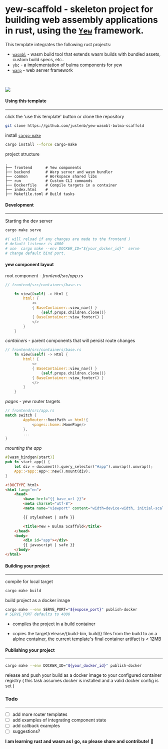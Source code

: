 **yew-scaffold** - skeleton project for building web assembly applications in rust, using the [`Yew`](https://github.com/yewstack/yew) framework.
===========================================


This template integrates the following rust projects:

- [`wasmbl`](https://github.com/wasmbl/wasmbl)  - wasm build tool that extends wasm builds with bundled assets, custom build specs, etc..
- [`ybc`](https://github.com/thedodd/ybc/) - a implementation of bulma components for yew
- [`warp`](https://github.com/seanmonstar/warp) - web server framework   


&nbsp;

![](https://assets.codepen.io/269372/template.png?format=auto)

#### Using this template

***

click the 'use this template' button or clone the repository

```bash
git clone https://github.com/justenb/yew-wasmbl-bulma-scaffold
```

install [`cargo-make`](https://github.com/sagiegurari/cargo-make)

```bash
cargo install --force cargo-make
```



project structure

    .
    ├── frontend      # Yew components 
    ├── backend       # Warp server and wasm bundler 
    ├── common        # Workspace shared libs  
    ├── run           # Custom CLI commands 
    ├── Dockerfile    # Compile targets in a container
    ├── index.html    # 
    ├── Makefile.toml # Build tasks





#### Development

---

Starting the dev server

```bash
cargo make serve

#( will reload if any changes are made to the frontend )
# default listener is 4000
# use  cargo make --env DOCKER_ID="${your_docker_id}"  serve
# change default bind port.
```





#### **yew component layout**

 root component - *frontend/src/app.rs* 

```rust
// frontend/src/containers/base.rs

    fn view(&self) -> Html {
        html! {
            <>
            { BaseContainer::view_nav() }
                {self.props.children.clone()}
            { BaseContainer::view_footer() }
            </>
        }
    }
```



*containers* - parent components that will persist route changes

```rust
// frontend/src/containers/base.rs
    fn view(&self) -> Html {
        html! {
            <>
            { BaseContainer::view_nav() }
                {self.props.children.clone()}
            { BaseContainer::view_footer() }
            </>
        }
    }
```



*pages* - yew router targets

```rust
// frontend/src/app.rs
match switch {
        AppRouter::RootPath => html!{
            <pages::home::HomePage/>
        },
        ...
}
```



*mounting the app* 

```rust
#[wasm_bindgen(start)]
pub fn start_app() {
    let div = document().query_selector("#app").unwrap().unwrap();
    App::<app::App>::new().mount(div);
}
```

```html
<!DOCTYPE html>
<html lang="en">
    <head>
        <base href="{{ base_url }}">
        <meta charset="utf-8">
        <meta name="viewport" content="width=device-width, initial-scale=1">

        {{ stylesheet | safe }}

        <title>Yew + Bulma Scaffold</title>
    </head>
    <body>
        <div id="app"></div>
        {{ javascript | safe }}
    </body>
</html>
```





#### Building your project

---

compile for local target

```bash
cargo make build
```



build project as a docker image

```bash
cargo make --env SERVE_PORT="${expose_port}" publish-docker
# SERVE_PORT defaults to 4000
```

- compiles the project in a build container  

- copies the target/release/{build-bin, build/} files from the build to an a alpine container, the current template's final container artifact is < 12MB



#### Publishing your project

---
```bash
cargo make --env DOCKER_ID="${your_docker_id}" publish-docker
```

release and push your build as a docker image to your configured container registry ( this task assumes docker is installed and a valid docker config is set   )


### Todo
---

- [ ] add more router templates
- [ ] add examples of integrating component state
- [ ] add callback examples
- [ ] suggestions?

**I am learning rust and wasm as I go, so please share and contribute!** 🎉
